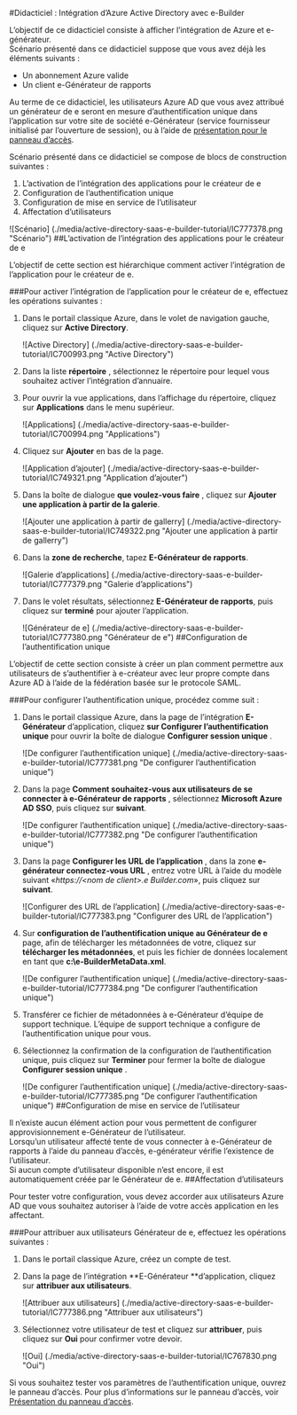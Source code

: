 <properties 
    pageTitle="Didacticiel : Intégration d’Azure Active Directory avec e-Builder | Microsoft Azure" 
    description="Découvrez comment utiliser e-générateur avec Azure Active Directory pour activer l’authentification unique, automatisé mise en service et bien plus encore !" 
    services="active-directory" 
    authors="jeevansd"  
    documentationCenter="na" 
    manager="femila"/>
<tags 
    ms.service="active-directory" 
    ms.devlang="na" 
    ms.topic="article" 
    ms.tgt_pltfrm="na" 
    ms.workload="identity" 
    ms.date="09/29/2016" 
    ms.author="jeedes" />

#<a name="tutorial-azure-active-directory-integration-with-e-builder"></a>Didacticiel : Intégration d’Azure Active Directory avec e-Builder
  
L’objectif de ce didacticiel consiste à afficher l’intégration de Azure et e-générateur.  
Scénario présenté dans ce didacticiel suppose que vous avez déjà les éléments suivants :

-   Un abonnement Azure valide
-   Un client e-Générateur de rapports
  
Au terme de ce didacticiel, les utilisateurs Azure AD que vous avez attribué un générateur de e seront en mesure d’authentification unique dans l’application sur votre site de société e-Générateur (service fournisseur initialisé par l’ouverture de session), ou à l’aide de [présentation pour le panneau d’accès](active-directory-saas-access-panel-introduction.md).
  
Scénario présenté dans ce didacticiel se compose de blocs de construction suivantes :

1.  L’activation de l’intégration des applications pour le créateur de e
2.  Configuration de l’authentification unique
3.  Configuration de mise en service de l’utilisateur
4.  Affectation d’utilisateurs

![Scénario] (./media/active-directory-saas-e-builder-tutorial/IC777378.png "Scénario")
##<a name="enabling-the-application-integration-for-e-builder"></a>L’activation de l’intégration des applications pour le créateur de e
  
L’objectif de cette section est hiérarchique comment activer l’intégration de l’application pour le créateur de e.

###<a name="to-enable-the-application-integration-for-e-builder-perform-the-following-steps"></a>Pour activer l’intégration de l’application pour le créateur de e, effectuez les opérations suivantes :

1.  Dans le portail classique Azure, dans le volet de navigation gauche, cliquez sur **Active Directory**.

    ![Active Directory] (./media/active-directory-saas-e-builder-tutorial/IC700993.png "Active Directory")

2.  Dans la liste **répertoire** , sélectionnez le répertoire pour lequel vous souhaitez activer l’intégration d’annuaire.

3.  Pour ouvrir la vue applications, dans l’affichage du répertoire, cliquez sur **Applications** dans le menu supérieur.

    ![Applications] (./media/active-directory-saas-e-builder-tutorial/IC700994.png "Applications")

4.  Cliquez sur **Ajouter** en bas de la page.

    ![Application d’ajouter] (./media/active-directory-saas-e-builder-tutorial/IC749321.png "Application d’ajouter")

5.  Dans la boîte de dialogue **que voulez-vous faire** , cliquez sur **Ajouter une application à partir de la galerie**.

    ![Ajouter une application à partir de gallerry] (./media/active-directory-saas-e-builder-tutorial/IC749322.png "Ajouter une application à partir de gallerry")

6.  Dans la **zone de recherche**, tapez **E-Générateur de rapports**.

    ![Galerie d’applications] (./media/active-directory-saas-e-builder-tutorial/IC777379.png "Galerie d’applications")

7.  Dans le volet résultats, sélectionnez **E-Générateur de rapports**, puis cliquez sur **terminé** pour ajouter l’application.

    ![Générateur de e] (./media/active-directory-saas-e-builder-tutorial/IC777380.png "Générateur de e")
##<a name="configuring-single-sign-on"></a>Configuration de l’authentification unique
  
L’objectif de cette section consiste à créer un plan comment permettre aux utilisateurs de s’authentifier à e-créateur avec leur propre compte dans Azure AD à l’aide de la fédération basée sur le protocole SAML.

###<a name="to-configure-single-sign-on-perform-the-following-steps"></a>Pour configurer l’authentification unique, procédez comme suit :

1.  Dans le portail classique Azure, dans la page de l’intégration **E-Générateur** d’application, cliquez **sur Configurer l’authentification unique** pour ouvrir la boîte de dialogue **Configurer session unique** .

    ![De configurer l’authentification unique] (./media/active-directory-saas-e-builder-tutorial/IC777381.png "De configurer l’authentification unique")

2.  Dans la page **Comment souhaitez-vous aux utilisateurs de se connecter à e-Générateur de rapports** , sélectionnez **Microsoft Azure AD SSO**, puis cliquez sur **suivant**.

    ![De configurer l’authentification unique] (./media/active-directory-saas-e-builder-tutorial/IC777382.png "De configurer l’authentification unique")

3.  Dans la page **Configurer les URL de l’application** , dans la zone **e-générateur connectez-vous URL** , entrez votre URL à l’aide du modèle suivant «*https://\<nom de client\>.e Builder.com*», puis cliquez sur **suivant**.

    ![Configurer des URL de l’application] (./media/active-directory-saas-e-builder-tutorial/IC777383.png "Configurer des URL de l’application")

4.  Sur **configuration de l’authentification unique au Générateur de e** page, afin de télécharger les métadonnées de votre, cliquez sur **télécharger les métadonnées**, et puis les fichier de données localement en tant que **c:\\e-BuilderMetaData.xml**.

    ![De configurer l’authentification unique] (./media/active-directory-saas-e-builder-tutorial/IC777384.png "De configurer l’authentification unique")

5.  Transférer ce fichier de métadonnées à e-Générateur d’équipe de support technique. L’équipe de support technique a configure de l’authentification unique pour vous.

6.  Sélectionnez la confirmation de la configuration de l’authentification unique, puis cliquez sur **Terminer** pour fermer la boîte de dialogue **Configurer session unique** .

    ![De configurer l’authentification unique] (./media/active-directory-saas-e-builder-tutorial/IC777385.png "De configurer l’authentification unique")
##<a name="configuring-user-provisioning"></a>Configuration de mise en service de l’utilisateur
  
Il n’existe aucun élément action pour vous permettent de configurer approvisionnement e-Générateur de l’utilisateur.  
Lorsqu’un utilisateur affecté tente de vous connecter à e-Générateur de rapports à l’aide du panneau d’accès, e-générateur vérifie l’existence de l’utilisateur.  
Si aucun compte d’utilisateur disponible n’est encore, il est automatiquement créée par le Générateur de e.
##<a name="assigning-users"></a>Affectation d’utilisateurs
  
Pour tester votre configuration, vous devez accorder aux utilisateurs Azure AD que vous souhaitez autoriser à l’aide de votre accès application en les affectant.

###<a name="to-assign-users-to-e-builder-perform-the-following-steps"></a>Pour attribuer aux utilisateurs Générateur de e, effectuez les opérations suivantes :

1.  Dans le portail classique Azure, créez un compte de test.

2.  Dans la page de l’intégration **E-Générateur **d’application, cliquez sur **attribuer aux utilisateurs**.

    ![Attribuer aux utilisateurs] (./media/active-directory-saas-e-builder-tutorial/IC777386.png "Attribuer aux utilisateurs")

3.  Sélectionnez votre utilisateur de test et cliquez sur **attribuer**, puis cliquez sur **Oui** pour confirmer votre devoir.

    ![Oui] (./media/active-directory-saas-e-builder-tutorial/IC767830.png "Oui")
  
Si vous souhaitez tester vos paramètres de l’authentification unique, ouvrez le panneau d’accès. Pour plus d’informations sur le panneau d’accès, voir [Présentation du panneau d’accès](active-directory-saas-access-panel-introduction.md).
